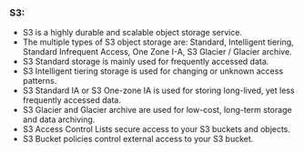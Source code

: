 ### **S3:**
- S3 is a highly durable and scalable object storage service.
- The multiple types of S3 object storage are: Standard, Intelligent tiering, Standard Infrequent Access, One Zone I-A, S3 Glacier / Glacier archive.
- S3 Standard storage is mainly used for frequently accessed data.
- S3 Intelligent tiering storage is used for changing or unknown access patterns.
- S3 Standard IA or S3 One-zone IA is used for storing long-lived, yet less frequently accessed data.
- S3 Glacier and Glacier archive are used for low-cost, long-term storage and data archiving.
- S3 Access Control Lists secure access to your S3 buckets and objects.
- S3 Bucket policies control external access to your S3 bucket.
